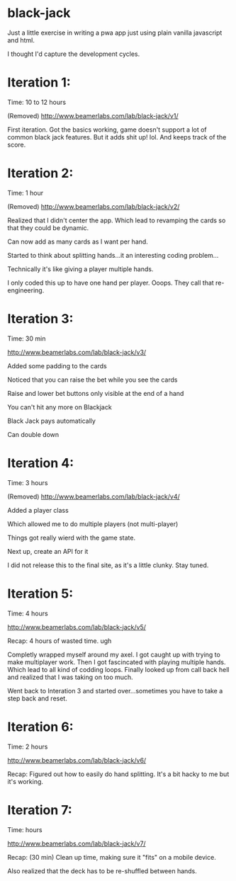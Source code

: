 # black-jack
Just a little exercise in writing a pwa app just using plain vanilla javascript and html.

I thought I'd capture the development cycles.

# Iteration 1:
Time: 10 to 12 hours

(Removed) http://www.beamerlabs.com/lab/black-jack/v1/

First iteration. Got the basics working, game doesn't support a lot of common black jack features. But it adds shit up! lol. And keeps track of the score.


# Iteration 2:
Time: 1 hour

(Removed) http://www.beamerlabs.com/lab/black-jack/v2/

Realized that I didn't center the app. Which lead to revamping the cards so that they could be dynamic. 

Can now add as many cards as I want per hand.

Started to think about splitting hands...it an interesting coding problem... 

Technically it's like giving a player multiple hands. 

I only coded this up to have one hand per player. Ooops. They call that re-engineering.



# Iteration 3:
Time: 30 min

http://www.beamerlabs.com/lab/black-jack/v3/

Added some padding to the cards

Noticed that you can raise the bet while you see the cards

Raise and lower bet buttons only visible at the end of a hand

You can't hit any more on Blackjack

Black Jack pays automatically

Can double down



# Iteration 4:
Time: 3 hours

(Removed) http://www.beamerlabs.com/lab/black-jack/v4/

Added a player class

Which allowed me to do multiple players (not multi-player)

Things got really wierd with the game state.

Next up, create an API for it

I did not release this to the final site, as it's a little clunky. Stay tuned.

# Iteration 5:
Time: 4 hours

http://www.beamerlabs.com/lab/black-jack/v5/

Recap: 4 hours of wasted time. ugh

Completly wrapped myself around my axel. I got caught up with trying to make multiplayer work. Then I got fascincated with playing multiple hands. Which lead to all kind of codding loops. Finally looked up from call back hell and realized that I was taking on too much. 

Went back to Interation 3 and started over...sometimes you have to take a step back and reset.


# Iteration 6:
Time: 2 hours

http://www.beamerlabs.com/lab/black-jack/v6/

Recap: Figured out how to easily do hand splitting. It's a bit hacky to me but it's working.


# Iteration 7:
Time:  hours

http://www.beamerlabs.com/lab/black-jack/v7/

Recap: (30 min) Clean up time, making sure it "fits" on a mobile device.

Also realized that the deck has to be re-shuffled between hands.












